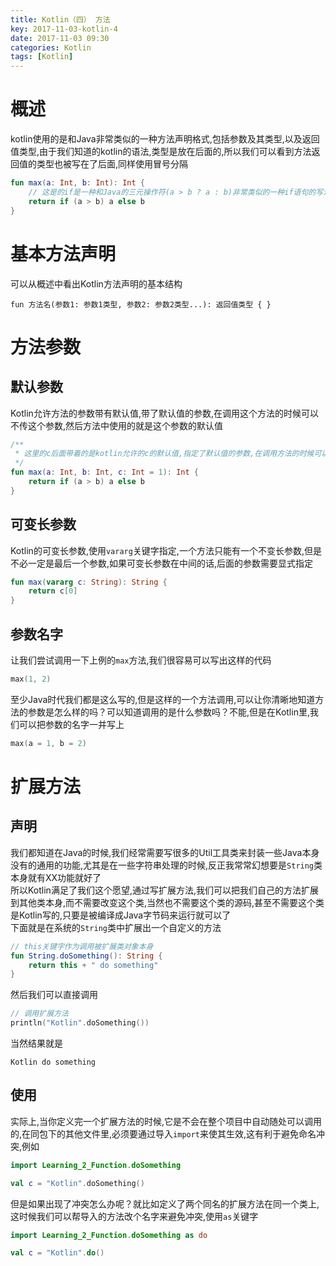 ```yaml
---
title: Kotlin（四） 方法
key: 2017-11-03-kotlin-4
date: 2017-11-03 09:30
categories: Kotlin
tags: [Kotlin]
---
```



# 概述
kotlin使用的是和Java非常类似的一种方法声明格式,包括参数及其类型,以及返回值类型,由于我们知道的kotlin的语法,类型是放在后面的,所以我们可以看到方法返回值的类型也被写在了后面,同样使用冒号分隔
```kotlin
fun max(a: Int, b: Int): Int {
    // 这是的if是一种和Java的三元操作符(a > b ? a : b)非常类似的一种if语句的写法,当然啦,kotlin没有三元操作符
    return if (a > b) a else b
}
```
# 基本方法声明
可以从概述中看出Kotlin方法声明的基本结构
```
fun 方法名(参数1: 参数1类型, 参数2: 参数2类型...): 返回值类型 { }
```

# 方法参数
## 默认参数
Kotlin允许方法的参数带有默认值,带了默认值的参数,在调用这个方法的时候可以不传这个参数,然后方法中使用的就是这个参数的默认值
```kotlin
/**
 * 这里的c后面带着的是kotlin允许的c的默认值,指定了默认值的参数,在调用方法的时候可以不传这个参数
 */
fun max(a: Int, b: Int, c: Int = 1): Int {
    return if (a > b) a else b
}
```

## 可变长参数
Kotlin的可变长参数,使用`vararg`关键字指定,一个方法只能有一个不变长参数,但是不必一定是最后一个参数,如果可变长参数在中间的话,后面的参数需要显式指定
```kotlin
fun max(vararg c: String): String {
    return c[0]
}
```

## 参数名字
让我们尝试调用一下上例的`max`方法,我们很容易可以写出这样的代码
```kotlin
max(1, 2)
```
至少Java时代我们都是这么写的,但是这样的一个方法调用,可以让你清晰地知道方法的参数是怎么样的吗？可以知道调用的是什么参数吗？不能,但是在Kotlin里,我们可以把参数的名字一并写上
```kotlin
max(a = 1, b = 2)
```

# 扩展方法
## 声明
我们都知道在Java的时候,我们经常需要写很多的Util工具类来封装一些Java本身没有的通用的功能,尤其是在一些字符串处理的时候,反正我常常幻想要是`String`类本身就有XX功能就好了  
所以Kotlin满足了我们这个愿望,通过写扩展方法,我们可以把我们自己的方法扩展到其他类本身,而不需要改变这个类,当然也不需要这个类的源码,甚至不需要这个类是Kotlin写的,只要是被编译成Java字节码来运行就可以了  
下面就是在系统的`String`类中扩展出一个自定义的方法
```kotlin
// this关键字作为调用被扩展类对象本身
fun String.doSomething(): String {
    return this + " do something"
}
```
然后我们可以直接调用
```kotlin
// 调用扩展方法
println("Kotlin".doSomething())
```
当然结果就是
```
Kotlin do something
```
## 使用
实际上,当你定义完一个扩展方法的时候,它是不会在整个项目中自动随处可以调用的,在同包下的其他文件里,必须要通过导入`import`来使其生效,这有利于避免命名冲突,例如
```kotlin
import Learning_2_Function.doSomething

val c = "Kotlin".doSomething()
```
但是如果出现了冲突怎么办呢？就比如定义了两个同名的扩展方法在同一个类上,这时候我们可以帮导入的方法改个名字来避免冲突,使用`as`关键字
```kotlin
import Learning_2_Function.doSomething as do

val c = "Kotlin".do()
```
